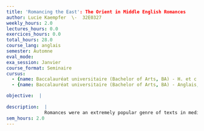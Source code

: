 ```yaml
---
title: 'Romancing the East': The Orient in Middle English Romances
author: Lucie Kaempfer  \-  32E0327
weekly_hours: 2.0
lectures_hours: 0.0
exercices_hours: 0.0
total_hours: 28.0
course_lang: anglais
semester: Automne
eval_mode: 
exa_session: Janvier
course_format: Seminaire
cursus:
  - {name: Baccalauréat universitaire (Bachelor of Arts, BA) - H. et c. du Moyen Age, type: N/A, credits: \-}
  - {name: Baccalauréat universitaire (Bachelor of Arts, BA) - Anglais, type: N/A, credits: \-}

objective:  |
            
description:  |
              Romances were an extremely popular genre of texts in medieval England and are fascinating texts to explore medieval cultural values, societal norms and their transgressions. In this seminar we will look at one common motif of romance: the heros journeying into far-away lands: the mysterious and tempting East. In this seminar we will explore how different romances (love romance, fairy romance, Crusades romance, nationalistic romance) construct different Orients. We will see how the Orient is alternately represented as a magical, fairy-like place or a `real geographical place, a place of otherness and exoticism or a place of political and religious conquest. We will familiarize ourselves with critical theories such as Orientalism and place studies and read important scholarship on otherness and racism in medieval literature.
sem_hours: 2.0
---
```

